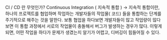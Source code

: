 CI / CD 란 무엇인가?
Continuous Integration ( 지속적 통합 )
-> 지속적 통합이란, 하나의 프로젝트를 협업하며 작업하는 개발자들의 작업물( 코드) 들을 통합하는 단계를 주기적으로 해주는 것을 말한다.
보통 협업을 하다보면 개발자들이 많고 작업량이 많다보면 이 통합 과정에서 
서로의 작업물이 충돌해서 버그가 발생하는 경우가 많다. 이렇게 되면,
어떤 작업을 하다가 문제가 생겼는지 알기가 어렵고, 디버깅이 힘들어질 수 있다.
